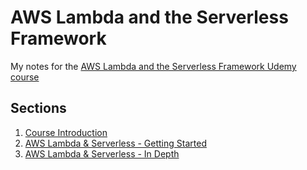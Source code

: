 # AWS Lambda and the Serverless Framework
My notes for the [AWS Lambda and the Serverless Framework Udemy course](https://www.udemy.com/aws-lambda-serverless/learn/v4/overview)

## Sections
1. [Course Introduction](section-01-introduction.md)
2. [AWS Lambda & Serverless - Getting Started](section-02-lamda-and-serverles-getting-started.md)
3. [AWS Lambda & Serverless - In Depth](section-03-lamda-and-serverles-in-depth.md)